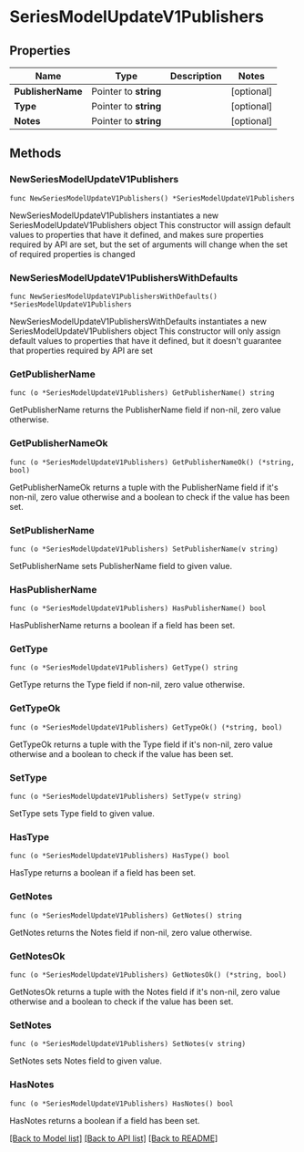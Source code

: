# SeriesModelUpdateV1Publishers

## Properties

Name | Type | Description | Notes
------------ | ------------- | ------------- | -------------
**PublisherName** | Pointer to **string** |  | [optional] 
**Type** | Pointer to **string** |  | [optional] 
**Notes** | Pointer to **string** |  | [optional] 

## Methods

### NewSeriesModelUpdateV1Publishers

`func NewSeriesModelUpdateV1Publishers() *SeriesModelUpdateV1Publishers`

NewSeriesModelUpdateV1Publishers instantiates a new SeriesModelUpdateV1Publishers object
This constructor will assign default values to properties that have it defined,
and makes sure properties required by API are set, but the set of arguments
will change when the set of required properties is changed

### NewSeriesModelUpdateV1PublishersWithDefaults

`func NewSeriesModelUpdateV1PublishersWithDefaults() *SeriesModelUpdateV1Publishers`

NewSeriesModelUpdateV1PublishersWithDefaults instantiates a new SeriesModelUpdateV1Publishers object
This constructor will only assign default values to properties that have it defined,
but it doesn't guarantee that properties required by API are set

### GetPublisherName

`func (o *SeriesModelUpdateV1Publishers) GetPublisherName() string`

GetPublisherName returns the PublisherName field if non-nil, zero value otherwise.

### GetPublisherNameOk

`func (o *SeriesModelUpdateV1Publishers) GetPublisherNameOk() (*string, bool)`

GetPublisherNameOk returns a tuple with the PublisherName field if it's non-nil, zero value otherwise
and a boolean to check if the value has been set.

### SetPublisherName

`func (o *SeriesModelUpdateV1Publishers) SetPublisherName(v string)`

SetPublisherName sets PublisherName field to given value.

### HasPublisherName

`func (o *SeriesModelUpdateV1Publishers) HasPublisherName() bool`

HasPublisherName returns a boolean if a field has been set.

### GetType

`func (o *SeriesModelUpdateV1Publishers) GetType() string`

GetType returns the Type field if non-nil, zero value otherwise.

### GetTypeOk

`func (o *SeriesModelUpdateV1Publishers) GetTypeOk() (*string, bool)`

GetTypeOk returns a tuple with the Type field if it's non-nil, zero value otherwise
and a boolean to check if the value has been set.

### SetType

`func (o *SeriesModelUpdateV1Publishers) SetType(v string)`

SetType sets Type field to given value.

### HasType

`func (o *SeriesModelUpdateV1Publishers) HasType() bool`

HasType returns a boolean if a field has been set.

### GetNotes

`func (o *SeriesModelUpdateV1Publishers) GetNotes() string`

GetNotes returns the Notes field if non-nil, zero value otherwise.

### GetNotesOk

`func (o *SeriesModelUpdateV1Publishers) GetNotesOk() (*string, bool)`

GetNotesOk returns a tuple with the Notes field if it's non-nil, zero value otherwise
and a boolean to check if the value has been set.

### SetNotes

`func (o *SeriesModelUpdateV1Publishers) SetNotes(v string)`

SetNotes sets Notes field to given value.

### HasNotes

`func (o *SeriesModelUpdateV1Publishers) HasNotes() bool`

HasNotes returns a boolean if a field has been set.


[[Back to Model list]](../README.md#documentation-for-models) [[Back to API list]](../README.md#documentation-for-api-endpoints) [[Back to README]](../README.md)


